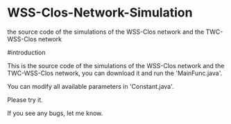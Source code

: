 # WSS-Clos-Network-Simulation
the source code of the simulations of the WSS-Clos network and the TWC-WSS-Clos network

#introduction

This is the source code of the simulations of the WSS-Clos network and the TWC-WSS-Clos network, you can download it and run the 'MainFunc.java'.

You can modify all available parameters in 'Constant.java'.

Please try it.

If you see any bugs, let me know.
